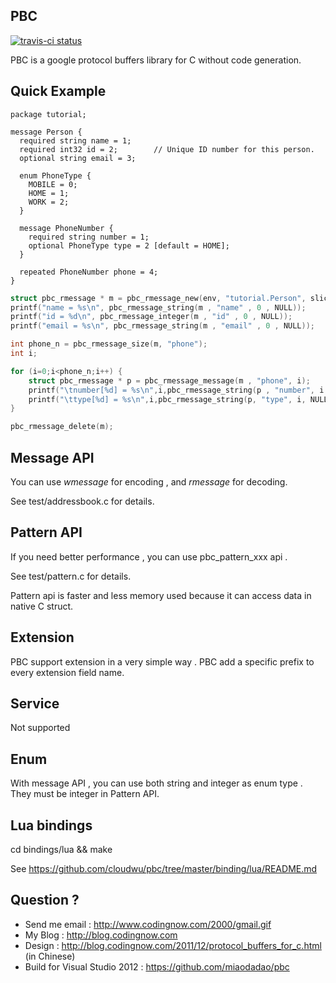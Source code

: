 ﻿## PBC

[![travis-ci status](https://travis-ci.org/cloudwu/pbc.svg?branch=master)](https://travis-ci.org/cloudwu/pbc)

PBC is a google protocol buffers library for C without code generation.

## Quick Example

    package tutorial;
    
    message Person {
      required string name = 1;
      required int32 id = 2;        // Unique ID number for this person.
      optional string email = 3;
    
      enum PhoneType {
        MOBILE = 0;
        HOME = 1;
        WORK = 2;
      }
    
      message PhoneNumber {
        required string number = 1;
        optional PhoneType type = 2 [default = HOME];
      }
    
      repeated PhoneNumber phone = 4;
    }

```C
struct pbc_rmessage * m = pbc_rmessage_new(env, "tutorial.Person", slice);
printf("name = %s\n", pbc_rmessage_string(m , "name" , 0 , NULL));
printf("id = %d\n", pbc_rmessage_integer(m , "id" , 0 , NULL));
printf("email = %s\n", pbc_rmessage_string(m , "email" , 0 , NULL));

int phone_n = pbc_rmessage_size(m, "phone");
int i;

for (i=0;i<phone_n;i++) {
	struct pbc_rmessage * p = pbc_rmessage_message(m , "phone", i);
	printf("\tnumber[%d] = %s\n",i,pbc_rmessage_string(p , "number", i ,NULL));
	printf("\ttype[%d] = %s\n",i,pbc_rmessage_string(p, "type", i, NULL));
}

pbc_rmessage_delete(m);
```

## Message API

You can use *wmessage* for encoding , and *rmessage* for decoding.

See test/addressbook.c for details.

## Pattern API

If you need better performance , you can use pbc_pattern_xxx api .

See test/pattern.c for details.

Pattern api is faster and less memory used because it can access data in native C struct.

## Extension

PBC support extension in a very simple way . PBC add a specific prefix to every extension field name. 

## Service

Not supported

## Enum

With message API , you can use both string and integer as enum type . They must be integer in Pattern API. 

## Lua bindings

cd bindings/lua && make

See https://github.com/cloudwu/pbc/tree/master/binding/lua/README.md

## Question ?

* Send me email : http://www.codingnow.com/2000/gmail.gif
* My Blog : http://blog.codingnow.com
* Design : http://blog.codingnow.com/2011/12/protocol_buffers_for_c.html (in Chinese)
* Build for Visual Studio 2012 : https://github.com/miaodadao/pbc



